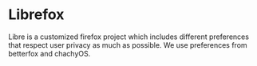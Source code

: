 # Librefox

Libre is a customized firefox project which includes different preferences that respect user privacy as much as possible. We use preferences from betterfox and chachyOS.

